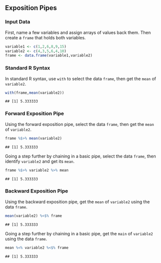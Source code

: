 
## Exposition Pipes

### Input Data

First, name a few variables and assign arrays of values back them. Then create a `frame` that holds both variables.


```r
variable1 <- c(1,2,6,8,9,15)
variable2 <- c(4,3,5,6,4,10)
frame <- data.frame(variable1,variable2)
```

### Standard R Syntax

In standard R syntax, use `with` to select the data `frame`, then get the `mean` of `variable2`.


```r
with(frame,mean(variable2))
```

```
## [1] 5.333333
```

### Forward Exposition Pipe

Using the forward exposition pipe, select the data `frame`, then get the `mean` of `variable2`.


```r
frame %$>% mean(variable2)
```

```
## [1] 5.333333
```

Going a step further by chaining in a basic pipe, select the data `frame`, then identify `variable2` and get its `mean`.


```r
frame %$>% variable2 %>% mean
```

```
## [1] 5.333333
```

### Backward Exposition Pipe

Using the backward exposition pipe, get the `mean` of `variable2` using the data `frame`. 


```r
mean(variable2) %<$% frame
```

```
## [1] 5.333333
```

Going a step further by chaining in a basic pipe, get the `main` of `variable2` using the data `frame`.


```r
mean %<% variable2 %<$% frame
```

```
## [1] 5.333333
```
